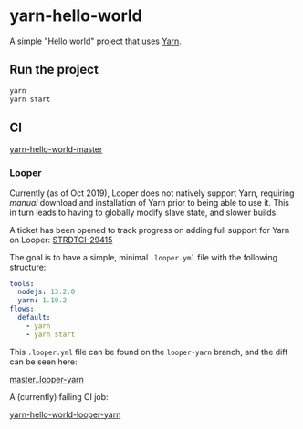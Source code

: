 # yarn-hello-world

A simple "Hello world" project that uses [Yarn][1].

## Run the project

```sh
yarn
yarn start
```

## CI

[yarn-hello-world-master][2]

### Looper

Currently (as of Oct 2019), Looper does not natively support Yarn, requiring
_manual_ download and installation of Yarn prior to being able to use it. This
in turn leads to having to globally modify slave state, and slower builds.

A ticket has been opened to track progress on adding full support for Yarn on
Looper: [STRDTCI-29415][3]

The goal is to have a simple, minimal `.looper.yml` file with the following
structure:

```yaml
tools:
  nodejs: 13.2.0
  yarn: 1.19.2
flows:
  default:
    - yarn
    - yarn start
```

This `.looper.yml` file can be found on the `looper-yarn` branch, and the diff
can be seen here:

[master..looper-yarn][4]

A (currently) failing CI job:

[yarn-hello-world-looper-yarn][5]

[1]: https://yarnpkg.com/lang/en/
[2]: https://ci.walmart.com/job/f0b00n7/job/yarn-hello-world-master/
[3]: https://jira.walmart.com/browse/STRDTCI-29415
[4]: https://gecgithub01.walmart.com/f0b00n7/yarn-hello-world/compare/master..looper-yarn
[5]: https://ci.walmart.com/job/f0b00n7/job/yarn-hello-world-looper-yarn/

